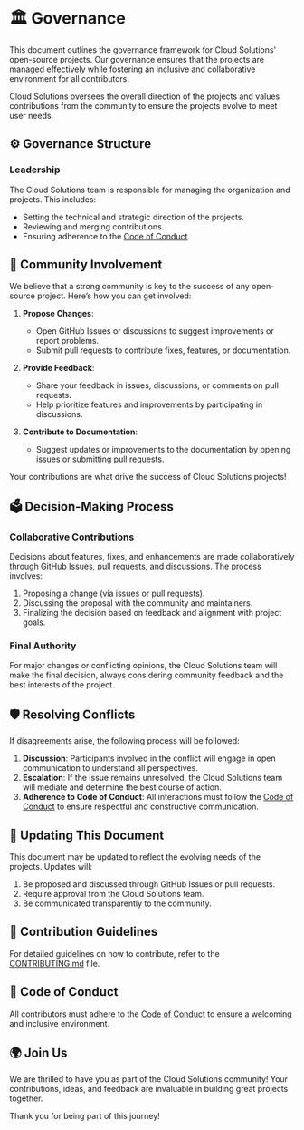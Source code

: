 # 🏛️ Governance

This document outlines the governance framework for Cloud Solutions' open-source projects. Our governance ensures that the projects are managed effectively while fostering an inclusive and collaborative environment for all contributors.

Cloud Solutions oversees the overall direction of the projects and values contributions from the community to ensure the projects evolve to meet user needs.

## ⚙️ Governance Structure

### Leadership

The Cloud Solutions team is responsible for managing the organization and projects. This includes:

- Setting the technical and strategic direction of the projects.
- Reviewing and merging contributions.
- Ensuring adherence to the [Code of Conduct](https://github.com/thecloudsolutions/.github/blob/main/CODE_OF_CONDUCT.md).

## 🌟 Community Involvement

We believe that a strong community is key to the success of any open-source project. Here’s how you can get involved:

1. **Propose Changes**:
   - Open GitHub Issues or discussions to suggest improvements or report problems.
   - Submit pull requests to contribute fixes, features, or documentation.

2. **Provide Feedback**:
   - Share your feedback in issues, discussions, or comments on pull requests.
   - Help prioritize features and improvements by participating in discussions.

3. **Contribute to Documentation**:
   - Suggest updates or improvements to the documentation by opening issues or submitting pull requests.

Your contributions are what drive the success of Cloud Solutions projects!

## 🗳️ Decision-Making Process

### Collaborative Contributions

Decisions about features, fixes, and enhancements are made collaboratively through GitHub Issues, pull requests, and discussions. The process involves:

1. Proposing a change (via issues or pull requests).
2. Discussing the proposal with the community and maintainers.
3. Finalizing the decision based on feedback and alignment with project goals.

### Final Authority

For major changes or conflicting opinions, the Cloud Solutions team will make the final decision, always considering community feedback and the best interests of the project.

## 🛡️ Resolving Conflicts

If disagreements arise, the following process will be followed:

1. **Discussion**: Participants involved in the conflict will engage in open communication to understand all perspectives.
2. **Escalation**: If the issue remains unresolved, the Cloud Solutions team will mediate and determine the best course of action.
3. **Adherence to Code of Conduct**: All interactions must follow the [Code of Conduct](https://github.com/thecloudsolutions/.github/blob/main/CODE_OF_CONDUCT.md) to ensure respectful and constructive communication.

## 🔄 Updating This Document

This document may be updated to reflect the evolving needs of the projects. Updates will:

1. Be proposed and discussed through GitHub Issues or pull requests.
2. Require approval from the Cloud Solutions team.
3. Be communicated transparently to the community.

## 📝 Contribution Guidelines

For detailed guidelines on how to contribute, refer to the [CONTRIBUTING.md](https://github.com/thecloudsolutions/.github/blob/main/CONTRIBUTING.md) file.

## 📜 Code of Conduct

All contributors must adhere to the [Code of Conduct](https://github.com/thecloudsolutions/.github/blob/main/CODE_OF_CONDUCT.md) to ensure a welcoming and inclusive environment.

## 🌍 Join Us

We are thrilled to have you as part of the Cloud Solutions community! Your contributions, ideas, and feedback are invaluable in building great projects together.

Thank you for being part of this journey!
